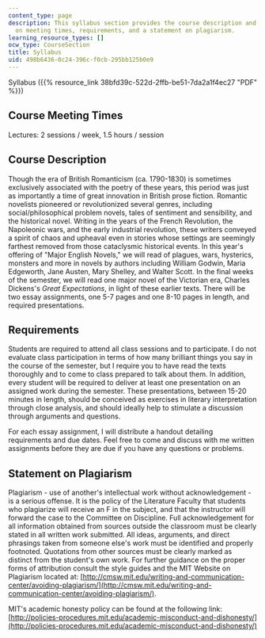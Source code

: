 ```yaml
---
content_type: page
description: This syllabus section provides the course description and information
  on meeting times, requirements, and a statement on plagiarism.
learning_resource_types: []
ocw_type: CourseSection
title: Syllabus
uid: 498b6436-0c24-396c-f0cb-295bb125b0e9
---
```


Syllabus ({{% resource_link 38bfd39c-522d-2ffb-be51-7da2a1f4ec27 "PDF" %}})

Course Meeting Times
--------------------

Lectures: 2 sessions / week, 1.5 hours / session

Course Description
------------------

Though the era of British Romanticism (ca. 1790-1830) is sometimes exclusively associated with the poetry of these years, this period was just as importantly a time of great innovation in British prose fiction. Romantic novelists pioneered or revolutionized several genres, including social/philosophical problem novels, tales of sentiment and sensibility, and the historical novel. Writing in the years of the French Revolution, the Napoleonic wars, and the early industrial revolution, these writers conveyed a spirit of chaos and upheaval even in stories whose settings are seemingly farthest removed from those cataclysmic historical events. In this year's offering of "Major English Novels," we will read of plagues, wars, hysterics, monsters and more in novels by authors including William Godwin, Maria Edgeworth, Jane Austen, Mary Shelley, and Walter Scott. In the final weeks of the semester, we will read one major novel of the Victorian era, Charles Dickens's _Great Expectations_, in light of these earlier texts. There will be two essay assignments, one 5-7 pages and one 8-10 pages in length, and required presentations.

Requirements
------------

Students are required to attend all class sessions and to participate. I do not evaluate class participation in terms of how many brilliant things you say in the course of the semester, but I require you to have read the texts thoroughly and to come to class prepared to talk about them. In addition, every student will be required to deliver at least one presentation on an assigned work during the semester. These presentations, between 15-20 minutes in length, should be conceived as exercises in literary interpretation through close analysis, and should ideally help to stimulate a discussion through arguments and questions.

For each essay assignment, I will distribute a handout detailing requirements and due dates. Feel free to come and discuss with me written assignments before they are due if you have any questions or problems.

Statement on Plagiarism
-----------------------

Plagiarism - use of another's intellectual work without acknowledgement - is a serious offense. It is the policy of the Literature Faculty that students who plagiarize will receive an F in the subject, and that the instructor will forward the case to the Committee on Discipline. Full acknowledgement for all information obtained from sources outside the classroom must be clearly stated in all written work submitted. All ideas, arguments, and direct phrasings taken from someone else's work must be identified and properly footnoted. Quotations from other sources must be clearly marked as distinct from the student's own work. For further guidance on the proper forms of attribution consult the style guides and the MIT Website on Plagiarism located at: [http://cmsw.mit.edu/writing-and-communication-center/avoiding-plagiarism/](http://cmsw.mit.edu/writing-and-communication-center/avoiding-plagiarism/).

MIT's academic honesty policy can be found at the following link: [http://policies-procedures.mit.edu/academic-misconduct-and-dishonesty/](http://policies-procedures.mit.edu/academic-misconduct-and-dishonesty/)